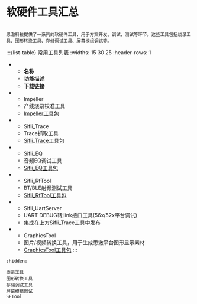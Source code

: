 # 软硬件工具汇总
[Impeller]: https://downloads.sifli.com/tools/Impeller_COMMON.7z
[GraphicsTool]: https://downloads.sifli.com/tools/GraphicsTool.7z
[Sifli_EQ]: https://downloads.sifli.com/tools/Sifli_EQ.7z
[Sifli_Trace]: https://downloads.sifli.com/tools/Sifli_Trace.7z
[Sifli_RfTool]: https://downloads.sifli.com/tools/Sifli_RfTool.7z
```{important}

思澈科技提供了一系列的软硬件工具，用于方案开发、调试、测试等环节。这些工具包括烧录工具、图形转换工具、存储调试工具、屏幕模组调试等。

```

:::{list-table} 常用工具列表
:widths: 15 30 25
:header-rows: 1
*   - **名称**
    - **功能描述**
    - **下载链接**
*   - Impeller
    - 产线烧录校准工具
    - [Impeller工具包][Impeller]
*   - Sifli_Trace
    - Trace抓取工具
    - [Sifli_Trace工具包][Sifli_Trace]
*   - Sifli_EQ
    - 音频EQ调试工具
    - [Sifli_EQ工具包][Sifli_EQ]
*   - Sifli_RfTool
    - BT/BLE射频测试工具
    - [Sifli_RfTool工具包][Sifli_RfTool]
*   - Sifli_UartServer
    - UART DEBUG转jlink接口工具(56x/52x平台调试)
    - 集成在上方Sifli_Trace工具中发布
*   - GraphicsTool
    - 图片/视频转换工具，用于生成思澈平台图形显示素材
    - [GraphicsTool工具包][GraphicsTool]
:::





```{toctree}
:hidden:

烧录工具
图形转换工具
存储调试工具
屏幕模组调试
SFTool
```
